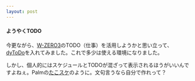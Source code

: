 ```yaml
---
layout: post
---
```

<h4>ようやくTODO</h4>
<p>今更ながら、<a href="/?page=SHARP+WS003SH" class="wikipage">W-ZERO3</a>のTODO（仕事）を活用しようかと思い立って、<a href="http://www25.big.or.jp/~hidea/mobile/dytodo.php">dyToDo</a>を入れてみました。これで多少は使える環境になりました。</p>
<p>しかし、個人的にはスケジュールとTODOが混ざって表示されるほうがいいんですよねぇ。Palmの<a href="http://www.t2bp.com/palmware/TakoSche/index.html">たこスケ</a>のように。文句言うなら自分で作れって？</p>
